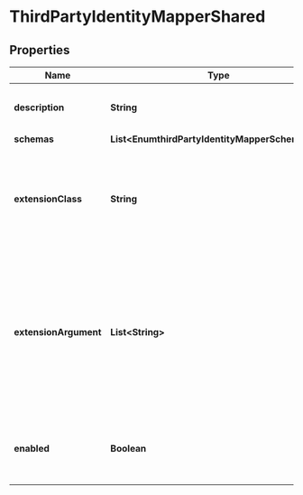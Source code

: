 

# ThirdPartyIdentityMapperShared


## Properties

| Name | Type | Description | Notes |
|------------ | ------------- | ------------- | -------------|
|**description** | **String** | A description for this Identity Mapper |  [optional] |
|**schemas** | **List&lt;EnumthirdPartyIdentityMapperSchemaUrn&gt;** |  |  |
|**extensionClass** | **String** | The fully-qualified name of the Java class providing the logic for the Third Party Identity Mapper. |  |
|**extensionArgument** | **List&lt;String&gt;** | The set of arguments used to customize the behavior for the Third Party Identity Mapper. Each configuration property should be given in the form &#39;name&#x3D;value&#39;. |  [optional] |
|**enabled** | **Boolean** | Indicates whether the Identity Mapper is enabled for use. |  |



